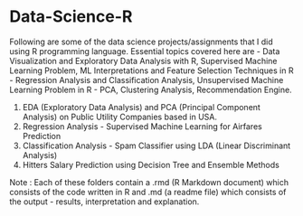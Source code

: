 # Data-Science-R

Following are some of the data science projects/assignments that I did using R programming language. Essential topics covered here are - Data Visualization and Exploratory Data Analysis with R, Supervised Machine Learning Problem, ML Interpretations and Feature Selection Techniques in R - Regression Analysis and Classification Analysis, Unsupervised Machine Learning Problem in R - PCA, Clustering Analysis, Recommendation Engine.

1. EDA (Exploratory Data Analysis) and PCA (Principal Component Analysis) on Public Utility Companies based in USA.
2. Regression Analysis - Supervised Machine Learning for Airfares Prediction 
3. Classification Analysis - Spam Classifier using LDA (Linear Discriminant Analysis)
4. Hitters Salary Prediction using Decision Tree and Ensemble Methods


Note : Each of these folders contain a .rmd (R Markdown document) which consists of the code written in R and .md (a readme file) which consists of the output - results, interpretation and explanation. 

